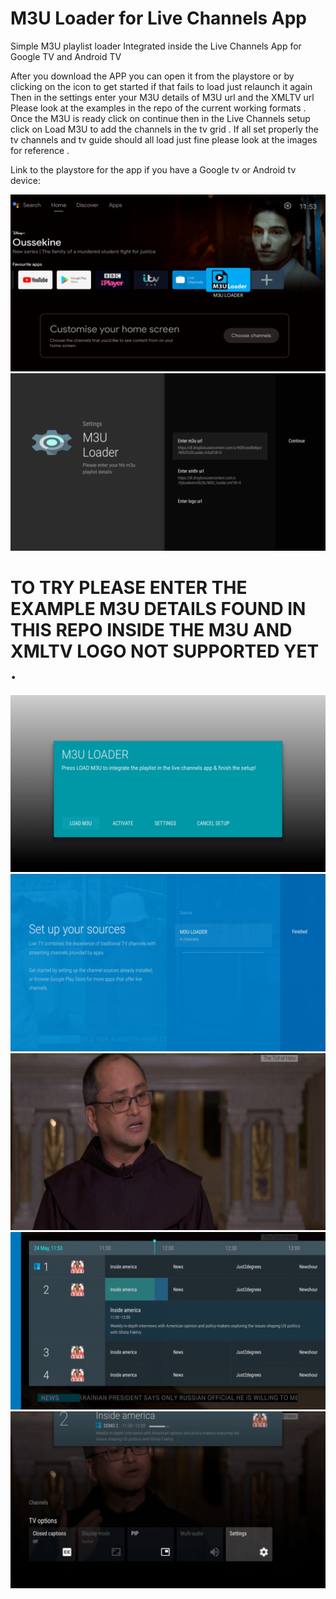 # M3U Loader for Live Channels App
 Simple M3U playlist loader Integrated inside the Live Channels App for Google TV and Android TV

After you download the APP you can open it from the playstore or by clicking on the icon to get started if that fails to load just relaunch it again
Then in the settings enter your M3U details of M3U url and the XMLTV url Please look at the examples in the repo of the current working formats .
Once the M3U is ready click on continue then in the Live Channels setup click on Load M3U to add the channels in the tv grid .
If all set properly the tv channels and tv guide should all load just fine please look at the images for reference .

Link to the playstore for the app if you have a Google tv or Android tv device:

![Screenshots](https://github.com/princeolivier78/M3U-Loader-for-Live-Channels-App/blob/main/Screenshots/Android%20TV%20Home_20220524_115322.png)
![Screenshots](https://github.com/princeolivier78/M3U-Loader-for-Live-Channels-App/blob/main/Screenshots/M3U%20LOADER_20220524_115455.png)
# TO TRY PLEASE ENTER THE EXAMPLE M3U DETAILS FOUND IN THIS REPO INSIDE THE M3U AND XMLTV LOGO NOT SUPPORTED YET .
![Screenshots](https://github.com/princeolivier78/M3U-Loader-for-Live-Channels-App/blob/main/Screenshots/M3U%20LOADER_20220524_115434.png)
![Screenshots](https://github.com/princeolivier78/M3U-Loader-for-Live-Channels-App/blob/main/Screenshots/Live%20Channels_20220524_115416.png)
![Screenshots](https://github.com/princeolivier78/M3U-Loader-for-Live-Channels-App/blob/main/Screenshots/Live%20Channels_20220524_115354.png)
![Screenshots](https://github.com/princeolivier78/M3U-Loader-for-Live-Channels-App/blob/main/Screenshots/Live%20Channels_20220524_115343.png)
![Screenshots](https://github.com/princeolivier78/M3U-Loader-for-Live-Channels-App/blob/main/Screenshots/Live%20Channels_20220524_115403.png)
